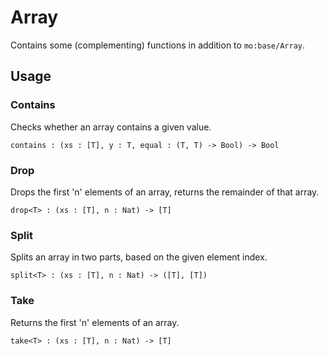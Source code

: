 # Array

Contains some (complementing) functions in addition to `mo:base/Array`.

## Usage

### Contains

Checks whether an array contains a given value.

```motoko
contains : (xs : [T], y : T, equal : (T, T) -> Bool) -> Bool

```

### Drop

Drops the first 'n' elements of an array, returns the remainder of that array.

```motoko
drop<T> : (xs : [T], n : Nat) -> [T]

```

### Split

Splits an array in two parts, based on the given element index.

```motoko
split<T> : (xs : [T], n : Nat) -> ([T], [T])

```

### Take

Returns the first 'n' elements of an array.

```motoko
take<T> : (xs : [T], n : Nat) -> [T]

```
